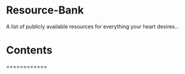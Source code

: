 # Resource-Bank
A list of publicly available resources for everything your heart desires...
# Contents
============
